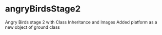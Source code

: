 # angryBirdsStage2
Angry Birds stage 2 with Class Inheritance and Images
Added platform as a new object of ground class
